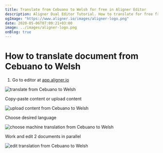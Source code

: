 ```yaml
---
title: Translate from Cebuano to Welsh for free in Aligner Editor
description: Aligner Dual Editor Tutorial. How to translate for free from Cebuano to Welsh. Aligner is multilingual document management platform. 
ogImage: "https://www.aligner.io/images/aligner-logo.png"
date: 2020-05-06T07:09:21+03:00
image: ../images/aligner-logo.png
onBlog: true
---
```


# How to translate document from Cebuano to Welsh

1. Go to editor at [app.aligner.io](https://app.aligner.io "Aligner App web page")

![translate from Cebuano to Welsh](../aligner-blank-editor.png "translate from Cebuano to Welsh")

Copy-paste content or upload content

![upload content from Cebuano to Welsh](../aligner-uploaded-document.png "upload content from Cebuano to Welsh")

Choose desired language

![choose machine translation from Cebuano to Welsh](../aligner-language-dropdown.png "choose machine translation from Cebuano to Welsh")

Work and edit 2 documents in parallel

![edit translation from Cebuano to Welsh](../aligner-double-sitded-editor.png "edit translation from Cebuano to Welsh")

